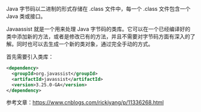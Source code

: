 Java 字节码以二进制的形式存储在 .class 文件中，每一个 .class 文件包含一个 Java 类或接口。

Javaassist 就是一个用来处理 Java 字节码的类库。它可以在一个已经编译好的类中添加新的方法，或者是修改已有的方法，并且不需要对字节码方面有深入的了解。同时也可以去生成一个新的类对象，通过完全手动的方式。

首先需要引入类库：
```xml
<dependency>
  <groupId>org.javassist</groupId>
  <artifactId>javassist</artifactId>
  <version>3.25.0-GA</version>
</dependency>
```

参考文章：https://www.cnblogs.com/rickiyang/p/11336268.html